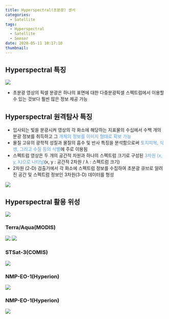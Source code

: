 ```yaml
---
title: Hyperspectral(초분광) 센서
categories:
  - Satellite
tags:
  - Hyperspectral
  - Satellite
  - Sensor
date: 2020-05-11 10:17:10
thumbnail:
---
```


## Hyperspectral 특징

![](/images/hyperspectral/1.png)

- 초분광 영상의 픽셀 분광은 하나의 표면에 대한 다중분광픽셀 스펙트럼에서 이용할 수 있는 것보다 훨씬 많은 정보 제공 가능

## Hyperspectral 원격탐사 특징

- 입사되는 빛을 분광시켜 영상의 각 화소에 해당하는 지표물의 수십에서 수백 개의 분광 정보를 취득하고 그 <span style="color:#5B9BD5">개체의 정보를 이미지 형태로 확보 가능</span>
- 물질 고유의 광학적 성질과 물질의 흡수 및 반사 특징을 분석함으로써 <span style="color:#5B9BD5">토지피복, 식생, 그리고 수질 등의 식별</span>에 주로 이용됨
- 스펙트럼 영상은 두 개의 공간적 차원과 하나의 스펙트럼 크기로 구성된 <span style="color:#5B9BD5">3차원 (x, y, λ)으로 나타남</span>(x, y : 공간적 2차원 / λ : 스펙트럼 크기)
- 2차원 (2-D) 검출기에서 각 화소에 스펙트럼 정보를 수집하여 초분광 큐브로 알려진 공간 및 스펙트럼 정보인 3차원(3-D) 데이터를 형성

![](/images/hyperspectral/2.png)

## Hyperspectral 활용 위성

![](/images/hyperspectral/3.png)

### Terra/Aqua(MODIS)

![](/images/hyperspectral/4.png)
![](/images/hyperspectral/5.png)

### STSat-3(COMIS)

![](/images/hyperspectral/6.png)

### NMP-EO-1(Hyperion)

![](/images/hyperspectral/7.png)

### NMP-EO-1(Hyperion)

![](/images/hyperspectral/8.png)